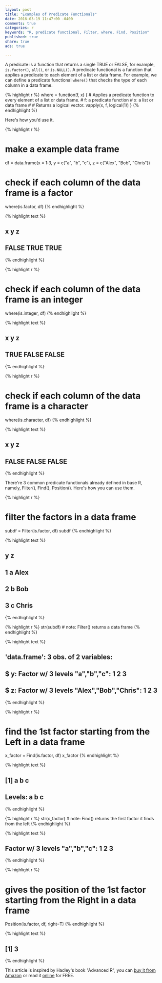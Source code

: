 ```yaml
---
layout: post
title: "Examples of Predicate Functionals"
date: 2016-03-19 11:47:00 -0400
comments: true
categories: r
keywords: "R, predicate functional, Filter, where, Find, Position"
published: true
share: true
ads: true

---
```


A predicate is a function that returns a single TRUE or FALSE, for example, `is.factor()`, `all()`, or `is.NULL()`. A predicate functional is a function that applies a predicate to each element of a list or data frame. For example, we can define a predicate functional `where()` that checks the type of each column in a data frame.


{% highlight r %}
where = function(f, x) {
        # Applies a predicate function to every element of a list or data frame.
        # f: a predicate function
        # x: a list or data frame
        #
        # Returns a logical vector.
        vapply(x, f, logical(1))
}
{% endhighlight %}

Here's how you'd use it.


{% highlight r %}
# make a example data frame
df = data.frame(x = 1:3, y = c("a", "b", "c"), z = c("Alex", "Bob", "Chris"))

# check if each column of the data frame is a factor
where(is.factor, df)
{% endhighlight %}



{% highlight text %}
##     x     y     z 
## FALSE  TRUE  TRUE
{% endhighlight %}



{% highlight r %}
# check if each column of the data frame is an integer
where(is.integer, df)
{% endhighlight %}



{% highlight text %}
##     x     y     z 
##  TRUE FALSE FALSE
{% endhighlight %}



{% highlight r %}
# check if each column of the data frame is a character
where(is.character, df)
{% endhighlight %}



{% highlight text %}
##     x     y     z 
## FALSE FALSE FALSE
{% endhighlight %}

There're 3 common predicate functionals already defined in base R, namely, Filter(), Find(), Position(). Here's how you can use them.


{% highlight r %}
# filter the factors in a data frame
subdf = Filter(is.factor, df)
subdf
{% endhighlight %}



{% highlight text %}
##   y     z
## 1 a  Alex
## 2 b   Bob
## 3 c Chris
{% endhighlight %}



{% highlight r %}
str(subdf) # note: Filter() returns a data frame
{% endhighlight %}



{% highlight text %}
## 'data.frame':	3 obs. of  2 variables:
##  $ y: Factor w/ 3 levels "a","b","c": 1 2 3
##  $ z: Factor w/ 3 levels "Alex","Bob","Chris": 1 2 3
{% endhighlight %}



{% highlight r %}
# find the 1st factor starting from the Left in a data frame
x_factor = Find(is.factor, df)
x_factor
{% endhighlight %}



{% highlight text %}
## [1] a b c
## Levels: a b c
{% endhighlight %}



{% highlight r %}
str(x_factor) # note: Find() returns the first factor it finds from the left
{% endhighlight %}



{% highlight text %}
##  Factor w/ 3 levels "a","b","c": 1 2 3
{% endhighlight %}



{% highlight r %}
# gives the position of the 1st factor starting from the Right in a data frame
Position(is.factor, df, right=T)
{% endhighlight %}



{% highlight text %}
## [1] 3
{% endhighlight %}

This article is inspired by Hadley's book "Advanced R", you can <a rel="nofollow" href="http://www.amazon.com/gp/product/1466586966/ref=as_li_tl?ie=UTF8&camp=1789&creative=9325&creativeASIN=1466586966&linkCode=as2&tag=cabaceo-20&linkId=2GDWMZSF4NX32QIO">buy it from Amazon</a><img src="http://ir-na.amazon-adsystem.com/e/ir?t=cabaceo-20&l=as2&o=1&a=1466586966" width="1" height="1" border="0" alt="" style="border:none !important; margin:0px !important;" />
or read it [online](http://adv-r.had.co.nz/Functions.html) for FREE.
